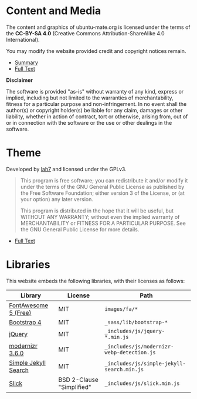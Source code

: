 # Content and Media

The content and graphics of ubuntu-mate.org is licensed under the terms of the
**CC-BY-SA 4.0** (Creative Commons Attribution-ShareAlike 4.0 International).

You may modify the website provided credit and copyright notices remain.

* [Summary](https://creativecommons.org/licenses/by-sa/4.0/)
* [Full Text](https://creativecommons.org/licenses/by-sa/4.0/legalcode)

**Disclaimer**

The software is provided "as-is" without warranty of any kind, express or implied, including
but not limited to the warranties of merchantability, fitness for a particular purpose and
non-infringement. In no event shall the author(s) or copyright holder(s) be liable for any
claim, damages or other liability, whether in action of contract, tort or otherwise, arising
from, out of or in connection with the software or the use or other dealings in the software.


# Theme

Developed by [lah7](https://github.com/lah7) and licensed under the GPLv3.

> This program is free software; you can redistribute it and/or modify
> it under the terms of the GNU General Public License as published by
> the Free Software Foundation; either version 3 of the License, or
> (at your option) any later version.
>
> This program is distributed in the hope that it will be useful,
> but WITHOUT ANY WARRANTY; without even the implied warranty of
> MERCHANTABILITY or FITNESS FOR A PARTICULAR PURPOSE.  See the
> GNU General Public License for more details.

* [Full Text](https://www.gnu.org/licenses/gpl-3.0.en.html)


# Libraries

This website embeds the following libraries, with their licenses as follows:

| Library                                           | License   | Path                      |
| ------------------------------------------------- | --------- | ------------------------- |
| [FontAwesome 5 (Free)](https://fontawesome.com/)  | MIT       | `images/fa/*`
| [Bootstrap 4](https://getbootstrap.com/)          | MIT       | `_sass/lib/bootstrap-*`
| [jQuery](https://jquery.com)                      | MIT       | `_includes/js/jquery-*.min.js`
| [modernizr 3.6.0](https://modernizr.com)          | MIT       | `_includes/js/modernizr-webp-detection.js`
| [Simple Jekyll Search](https://github.com/christian-fei/Simple-Jekyll-Search) | MIT | `_includes/js/simple-jekyll-search.min.js`
| [Slick](https://github.com/slick/slick)           | BSD 2-Clause "Simplified" | `_includes/js/slick.min.js`
